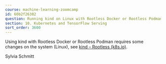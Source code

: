```yaml
---
course: machine-learning-zoomcamp
id: 60b2f26382
question: Running kind on Linux with Rootless Docker or Rootless Podman
section: 10. Kubernetes and TensorFlow Serving
sort_order: 3600
---
```


Using kind with Rootless Docker or Rootless Podman requires some changes on the system (Linux), see [kind – Rootless (k8s.io)](https://kind.sigs.k8s.io/docs/user/rootless/).

Sylvia Schmitt

